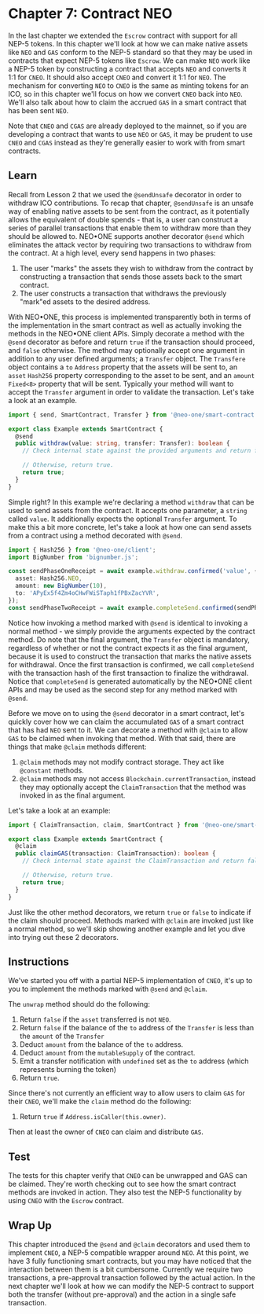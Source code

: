 # Chapter 7: Contract NEO

In the last chapter we extended the `Escrow` contract with support for all NEP-5 tokens. In this chapter we'll look at how we can make native assets like `NEO` and `GAS` conform to the NEP-5 standard so that they may be used in contracts that expect NEP-5 tokens like `Escrow`. We can make `NEO` work like a NEP-5 token by constructing a contract that accepts `NEO` and converts it 1:1 for `CNEO`. It should also accept `CNEO` and convert it 1:1 for `NEO`. The mechanism for converting `NEO` to `CNEO` is the same as minting tokens for an ICO, so in this chapter we'll focus on how we convert `CNEO` back into `NEO`. We'll also talk about how to claim the accrued `GAS` in a smart contract that has been sent `NEO`.

Note that `CNEO` and `CGAS` are already deployed to the mainnet, so if you are developing a contract that wants to use `NEO` or `GAS`, it may be prudent to use `CNEO` and `CGAS` instead as they're generally easier to work with from smart contracts.

## Learn

Recall from Lesson 2 that we used the `@sendUnsafe` decorator in order to withdraw ICO contributions. To recap that chapter, `@sendUnsafe` is an unsafe way of enabling native assets to be sent from the contract, as it potentially allows the equivalent of double spends - that is, a user can construct a series of parallel transactions that enable them to withdraw more than they should be allowed to. NEO•ONE supports another decorator `@send` which eliminates the attack vector by requiring two transactions to withdraw from the contract. At a high level, every send happens in two phases:

  1. The user "marks" the assets they wish to withdraw from the contract by constructing a transaction that sends those assets back to the smart contract.
  2. The user constructs a transaction that withdraws the previously "mark"ed assets to the desired address.

With NEO•ONE, this process is implemented transparently both in terms of the implementation in the smart contract as well as actually invoking the methods in the NEO•ONE client APIs. Simply decorate a method with the `@send` decorator as before and return `true` if the transaction should proceed, and `false` otherwise. The method may optionally accept one argument in addition to any user defined arguments; a `Transfer` object. The `Transfere` object contains a `to` `Address` property that the assets will be sent to, an `asset` `Hash256` property corresponding to the asset to be sent, and an `amount` `Fixed<8>` property that will be sent. Typically your method will want to accept the `Transfer` argument in order to validate the transaction. Let's take a look at an example.

```typescript
import { send, SmartContract, Transfer } from '@neo-one/smart-contract';

export class Example extends SmartContract {
  @send
  public withdraw(value: string, transfer: Transfer): boolean {
    // Check internal state against the provided arguments and return false if the transfer should not proceed.

    // Otherwise, return true.
    return true;
  }
}
```

Simple right? In this example we're declaring a method `withdraw` that can be used to send assets from the contract. It accepts one parameter, a `string` called `value`. It additionally expects the optional `Transfer` argument. To make this a bit more concrete, let's take a look at how one can send assets from a contract using a method decorated with `@send`.

```typescript
import { Hash256 } from '@neo-one/client';
import BigNumber from 'bignumber.js';

const sendPhaseOneReceipt = await example.withdraw.confirmed('value', {
  asset: Hash256.NEO,
  amount: new BigNumber(10),
  to: 'APyEx5f4Zm4oCHwFWiSTaph1fPBxZacYVR',
});
const sendPhaseTwoReceipt = await example.completeSend.confirmed(sendPhaseOneReceipt.transaction.hash);
```

Notice how invoking a method marked with `@send` is identical to invoking a normal method - we simply provide the arguments expected by the contract method. Do note that the final argument, the `Transfer` object is mandatory, regardless of whether or not the contract expects it as the final argument, because it is used to construct the transaction that marks the native assets for withdrawal. Once the first transaction is confirmed, we call `completeSend` with the transaction hash of the first transaction to finalize the withdrawal. Notice that `completeSend` is generated automatically by the NEO•ONE client APIs and may be used as the second step for any method marked with `@send`.

Before we move on to using the `@send` decorator in a smart contract, let's quickly cover how we can claim the accumulated `GAS` of a smart contract that has had `NEO` sent to it. We can decorate a method with `@claim` to allow `GAS` to be claimed when invoking that method. With that said, there are things that make `@claim` methods different:

  1. `@claim` methods may not modify contract storage. They act like `@constant` methods.
  2. `@claim` methods may not access `Blockchain.currentTransaction`, instead they may optionally accept the `ClaimTransaction` that the method was invoked in as the final argument.

Let's take a look at an example:

```typescript
import { ClaimTransaction, claim, SmartContract } from '@neo-one/smart-contract';

export class Example extends SmartContract {
  @claim
  public claimGAS(transaction: ClaimTransaction): boolean {
    // Check internal state against the ClaimTransaction and return false if the claim should not proceed.

    // Otherwise, return true.
    return true;
  }
}
```

Just like the other method decorators, we return `true` or `false` to indicate if the claim should proceed. Methods marked with `@claim` are invoked just like a normal method, so we'll skip showing another example and let you dive into trying out these 2 decorators.

## Instructions

We've started you off with a partial NEP-5 implementation of `CNEO`, it's up to you to implement the methods marked with `@send` and `@claim`.

The `unwrap` method should do the following:

  1. Return `false` if the `asset` transferred is not `NEO`.
  2. Return `false` if the balance of the `to` address of the `Transfer` is less than the `amount` of the `Transfer`
  3. Deduct `amount` from the balance of the `to` address.
  4. Deduct `amount` from the `mutableSupply` of the contract.
  5. Emit a transfer notification with `undefined` set as the `to` address (which represents burning the token)
  6. Return `true`.

Since there's not currently an efficient way to allow users to claim `GAS` for their `CNEO`, we'll make the `claim` method do the following:

  1. Return `true` if `Address.isCaller(this.owner)`.

Then at least the owner of `CNEO` can claim and distribute `GAS`.

## Test

The tests for this chapter verify that `CNEO` can be unwrapped and GAS can be claimed. They're worth checking out to see how the smart contract methods are invoked in action. They also test the NEP-5 functionality by using `CNEO` with the `Escrow` contract.

## Wrap Up

This chapter introduced the `@send` and `@claim` decorators and used them to implement `CNEO`, a NEP-5 compatible wrapper around `NEO`. At this point, we have 3 fully functioning smart contracts, but you may have noticed that the interaction between them is a bit cumbersome. Currently we require two transactions, a pre-approval transaction followed by the actual action. In the next chapter we'll look at how we can modify the NEP-5 contract to support both the transfer (without pre-approval) and the action in a single safe transaction.
